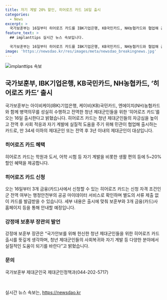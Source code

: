```yaml
---
title: 자기 계발 20% 할인, 히어로즈 카드 16일 출시
categories:
  - News
excerpt: >
  국가보훈부는 16일부터 히어로즈 카드를 IBK기업은행, KB국민카드, NH농협카드와 협업해 출시한다고 밝혔다. 34세 이하의 제대군인 또는 전역 후 3년 이내의 제대군인이 대상이며, 자기 계발을 위해 5~20% 할인 혜택을 제공한다. 군 전역 여부는 행정안전부의 공공 마이데이터 서비스로 확인하며, 별도의 서류 제출 없이 카드를 발급받을 수 있다. 해당 카드는 제대군인의 사회복귀와 자기 계발을 지원하며, 세부 내용은 보훈부와 3개 금융(카드)사 홈페이지 등을 통해 안내된다.
feature_text: >
  ## implanttips 실시간 뉴스 속보입니다.

  국가보훈부는 16일부터 히어로즈 카드를 IBK기업은행, KB국민카드, NH농협카드와 협업해 출시한다고 밝혔다. 34세 이하의 제대군인 또는 전역 후 3년 이내의 제대군인이 대상이며, 자기 계발을 위해 5~20% 할인 혜택을 제공한다. 군 전역 여부는 행정안전부의 공공 마이데이터 서비스로 확인하며, 별도의 서류 제출 없이 카드를 발급받을 수 있다. 해당 카드는 제대군인의 사회복귀와 자기 계발을 지원하며, 세부 내용은 보훈부와 3개 금융(카드)사 홈페이지 등을 통해 안내된다.
image: 'https://newsdao.kr/res/images/meta/newsdao_breakingnews.jpg'
---
```


<p><img src="https://newsdao.kr/res/images/meta/newsdao_breakingnews.jpg" alt="implanttips 속보" /></p>

<h2 data-ke-size="size26">국가보훈부, IBK기업은행, KB국민카드, NH농협카드, ‘히어로즈 카드’ 출시</h2>

<p data-ke-size="size16">국가보훈부는 아이비케이(IBK)기업은행, 케이비(KB)국민카드, 엔에이치(NH)농협카드와 함께 병역의무를 성실히 수행하고 전역한 청년 제대군인들을 위한 ‘히어로즈 카드’를 오는 16일 출시한다고 밝혔습니다. 히어로즈 카드는 청년 제대군인들의 자긍심을 높이고 전역 후 사회 적응과 자기 계발에 실질적 도움을 주기 위해 민관이 협업해 출시하는 카드로, 만 34세 이하의 제대군인 또는 전역 후 3년 이내의 제대군인이 대상입니다.</p>

<h3 data-ke-size="size24">히어로즈 카드 혜택</h3>

<p data-ke-size="size16">히어로즈 카드는 학원과 도서, 어학 시험 등 자기 계발을 비롯한 생활 편의 등에 5~20% 할인 혜택을 제공합니다.</p>

<h3 data-ke-size="size24">히어로즈 카드 신청</h3>

<p data-ke-size="size16">오는 16일부터 3개 금융(카드)사에서 신청할 수 있는 히어로즈 카드는 신청 자격 조건인 군 전역 여부는 행정안전부의 공공 마이데이터 서비스로 확인하며 별도의 서류 제출 없이 카드를 발급받을 수 있습니다. 세부 내용은 출시에 맞춰 보훈부와 3개 금융(카드)사 홈페이지 등을 통해 안내할 예정입니다.</p>

<h3 data-ke-size="size24">강정애 보훈부 장관의 발언</h3>

<p data-ke-size="size16">강정애 보훈부 장관은 “국가안보를 위해 헌신한 청년 제대군인들을 위한 히어로즈 카드 출시를 뜻깊게 생각하며, 청년 제대군인들의 사회복귀와 자기 계발 등 다양한 분야에서 실질적인 도움이 되기를 바란다”고 밝혔습니다.</p>

<h3 data-ke-size="size24">문의</h3>

<p data-ke-size="size16">국가보훈부 제대군인국 제대군인정책과(044-202-5717)</p>

<p data-ke-size="size16">&nbsp;</p>
실시간 뉴스 속보는, <a href="https://newsdao.kr" rel="dofollow">https://newsdao.kr</a>


